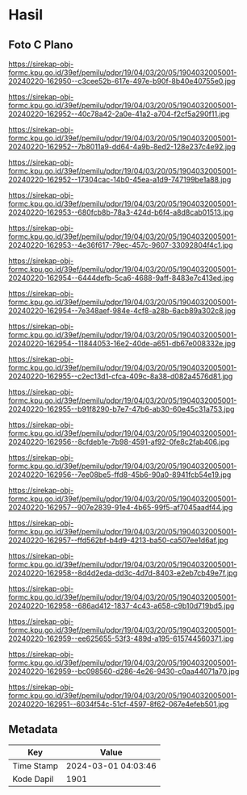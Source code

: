 # Hasil

## Foto C Plano

https://sirekap-obj-formc.kpu.go.id/39ef/pemilu/pdpr/19/04/03/20/05/1904032005001-20240220-162950--c3cee52b-617e-497e-b90f-8b40e40755e0.jpg

https://sirekap-obj-formc.kpu.go.id/39ef/pemilu/pdpr/19/04/03/20/05/1904032005001-20240220-162952--40c78a42-2a0e-41a2-a704-f2cf5a290f11.jpg

https://sirekap-obj-formc.kpu.go.id/39ef/pemilu/pdpr/19/04/03/20/05/1904032005001-20240220-162952--7b8011a9-dd64-4a9b-8ed2-128e237c4e92.jpg

https://sirekap-obj-formc.kpu.go.id/39ef/pemilu/pdpr/19/04/03/20/05/1904032005001-20240220-162952--17304cac-14b0-45ea-a1d9-747199be1a88.jpg

https://sirekap-obj-formc.kpu.go.id/39ef/pemilu/pdpr/19/04/03/20/05/1904032005001-20240220-162953--680fcb8b-78a3-424d-b6f4-a8d8cab01513.jpg

https://sirekap-obj-formc.kpu.go.id/39ef/pemilu/pdpr/19/04/03/20/05/1904032005001-20240220-162953--4e36f617-79ec-457c-9607-33092804f4c1.jpg

https://sirekap-obj-formc.kpu.go.id/39ef/pemilu/pdpr/19/04/03/20/05/1904032005001-20240220-162954--6444defb-5ca6-4688-9aff-8483e7c413ed.jpg

https://sirekap-obj-formc.kpu.go.id/39ef/pemilu/pdpr/19/04/03/20/05/1904032005001-20240220-162954--7e348aef-984e-4cf8-a28b-6acb89a302c8.jpg

https://sirekap-obj-formc.kpu.go.id/39ef/pemilu/pdpr/19/04/03/20/05/1904032005001-20240220-162954--11844053-16e2-40de-a651-db67e008332e.jpg

https://sirekap-obj-formc.kpu.go.id/39ef/pemilu/pdpr/19/04/03/20/05/1904032005001-20240220-162955--c2ec13d1-cfca-409c-8a38-d082a4576d81.jpg

https://sirekap-obj-formc.kpu.go.id/39ef/pemilu/pdpr/19/04/03/20/05/1904032005001-20240220-162955--b91f8290-b7e7-47b6-ab30-60e45c31a753.jpg

https://sirekap-obj-formc.kpu.go.id/39ef/pemilu/pdpr/19/04/03/20/05/1904032005001-20240220-162956--8cfdeb1e-7b98-4591-af92-0fe8c2fab406.jpg

https://sirekap-obj-formc.kpu.go.id/39ef/pemilu/pdpr/19/04/03/20/05/1904032005001-20240220-162956--7ee08be5-ffd8-45b6-90a0-8941fcb54e19.jpg

https://sirekap-obj-formc.kpu.go.id/39ef/pemilu/pdpr/19/04/03/20/05/1904032005001-20240220-162957--907e2839-91e4-4b65-99f5-af7045aadf44.jpg

https://sirekap-obj-formc.kpu.go.id/39ef/pemilu/pdpr/19/04/03/20/05/1904032005001-20240220-162957--ffd562bf-b4d9-4213-ba50-ca507ee1d6af.jpg

https://sirekap-obj-formc.kpu.go.id/39ef/pemilu/pdpr/19/04/03/20/05/1904032005001-20240220-162958--8d4d2eda-dd3c-4d7d-8403-e2eb7cb49e7f.jpg

https://sirekap-obj-formc.kpu.go.id/39ef/pemilu/pdpr/19/04/03/20/05/1904032005001-20240220-162958--686ad412-1837-4c43-a658-c9b10d719bd5.jpg

https://sirekap-obj-formc.kpu.go.id/39ef/pemilu/pdpr/19/04/03/20/05/1904032005001-20240220-162959--ee625655-53f3-489d-a195-615744560371.jpg

https://sirekap-obj-formc.kpu.go.id/39ef/pemilu/pdpr/19/04/03/20/05/1904032005001-20240220-162959--bc098560-d286-4e26-9430-c0aa44071a70.jpg

https://sirekap-obj-formc.kpu.go.id/39ef/pemilu/pdpr/19/04/03/20/05/1904032005001-20240220-162951--6034f54c-51cf-4597-8f62-067e4efeb501.jpg


## Metadata

| Key        | Value               |
| ---------- | ------------------- |
| Time Stamp | 2024-03-01 04:03:46 |
| Kode Dapil | 1901                |



